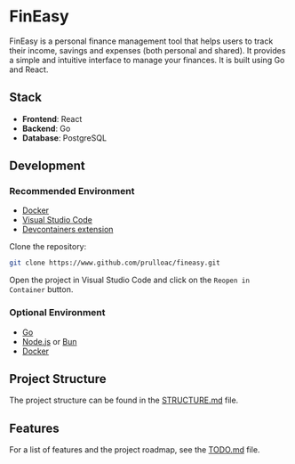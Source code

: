# FinEasy

FinEasy is a personal finance management tool that helps users to track their income, savings and expenses (both personal and shared). It provides a simple and intuitive interface to manage your finances. It is built using Go and React.

## Stack

- **Frontend**: React
- **Backend**: Go
- **Database**: PostgreSQL

## Development

### Recommended Environment

- [Docker](https://www.docker.com/)
- [Visual Studio Code](https://code.visualstudio.com/)
- [Devcontainers extension](https://marketplace.visualstudio.com/items?itemName=ms-vscode-remote.remote-containers)

Clone the repository:

```bash
git clone https://www.github.com/prulloac/fineasy.git
```

Open the project in Visual Studio Code and click on the `Reopen in Container` button.

### Optional Environment

- [Go](https://golang.org/)
- [Node.js](https://nodejs.org/) or [Bun](https://bun.sh/)
- [Docker](https://www.docker.com/)

## Project Structure

The project structure can be found in the [STRUCTURE.md](STRUCTURE.md) file.

## Features

For a list of features and the project roadmap, see the [TODO.md](TODO.md) file.